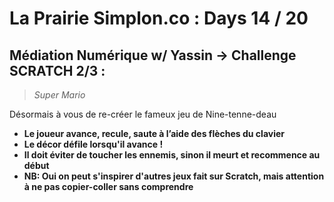 # La Prairie Simplon.co : Days 14 / 20

## Médiation Numérique w/ Yassin -> Challenge SCRATCH 2/3 :

> _Super Mario_

Désormais à vous de re-créer le fameux jeu de Nine-tenne-deau

- **Le joueur avance, recule, saute à l’aide des flèches du clavier**
- **Le décor défile lorsqu'il avance !**
- **Il doit éviter de toucher les ennemis, sinon il meurt et recommence au début**
- **NB: Oui on peut s'inspirer d'autres jeux fait sur Scratch, mais attention à ne pas copier-coller sans comprendre**
